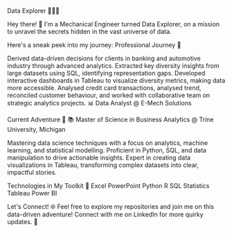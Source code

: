 
Data Explorer 👨‍💻✨ 

Hey there! 👋 I'm a Mechanical Engineer turned Data Explorer, on a mission to unravel the secrets hidden in the vast universe of data. 

Here's a sneak peek into my journey:
Professional Journey 🚀

Derived data-driven decisions for clients in banking and automotive industry through advanced analytics. Extracted key diversity insights from large datasets using SQL, identifying representation gaps. Developed interactive dashboards in Tableau to visualize diversity metrics, making data more accessible. Analysed credit card transactions, analysed trend, reconciled customer behaviour, and worked with collaborative team on strategic analytics projects. 
📊 Data Analyst @ E-Mech Solutions

Current Adventure 🌟 
📚 Master of Science in Business Analytics @ Trine University, Michigan

Mastering data science techniques with a focus on analytics, machine learning, and statistical modelling. Proficient in Python, SQL, and data manipulation to drive actionable insights. Expert in creating data visualizations in Tableau, transforming complex datasets into clear, impactful stories. 

Technologies in My Toolkit 🧰 
Excel     PowerPoint     Python     R      SQL       Statistics     Tableau     Power BI

Let's Connect! 🌐 Feel free to explore my repositories and join me on this data-driven adventure! Connect with me on LinkedIn for more quirky updates. 🚀
